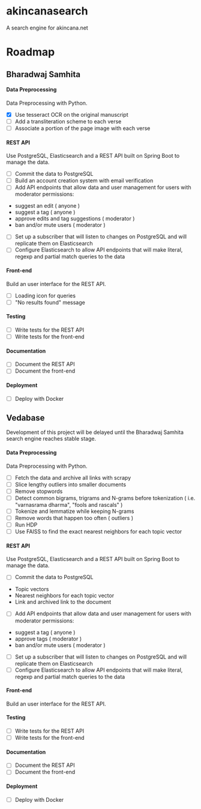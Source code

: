 # akincanasearch
A search engine for akincana.net

# Roadmap

## Bharadwaj Samhita

#### Data Preprocessing
Data Preprocessing with Python.   

- [x] Use tesseract OCR on the original manuscript
- [ ] Add a transliteration scheme to each verse
- [ ] Associate a portion of the page image with each verse

#### REST API
Use PostgreSQL, Elasticsearch and a REST API built on Spring Boot to manage the data.

- [ ] Commit the data to PostgreSQL
- [ ] Build an account creation system with email verification
- [ ] Add API endpoints that allow data and user management for users with moderator permissions:
* suggest an edit ( anyone )
* suggest a tag ( anyone )
* approve edits and tag suggestions ( moderator )
* ban and/or mute users ( moderator )
- [ ] Set up a subscriber that will listen to changes on PostgreSQL and will replicate them on Elasticsearch   
- [ ] Configure Elasticsearch to allow API endpoints that will make literal, regexp and partial match queries to the data  

#### Front-end
Build an user interface for the REST API.
- [ ] Loading icon for queries
- [ ] "No results found" message

#### Testing   
- [ ] Write tests for the REST API
- [ ] Write tests for the front-end

#### Documentation   
- [ ] Document the REST API
- [ ] Document the front-end

#### Deployment
- [ ] Deploy with Docker

## Vedabase
Development of this project will be delayed until the Bharadwaj Samhita search engine reaches stable stage.   

#### Data Preprocessing
Data Preprocessing with Python.   

- [ ] Fetch the data and archive all links with scrapy  
- [ ] Slice lengthy outliers into smaller documents  
- [ ] Remove stopwords
- [ ] Detect common bigrams, trigrams and N-grams before tokenization ( i.e. "varnasrama dharma", "fools and rascals" )   
- [ ] Tokenize and lemmatize while keeping N-grams   
- [ ] Remove words that happen too often ( outliers )
- [ ] Run HDP
- [ ] Use FAISS to find the exact nearest neighbors for each topic vector   

#### REST API   
Use PostgreSQL, Elasticsearch and a REST API built on Spring Boot to manage the data.

- [ ] Commit the data to PostgreSQL
* Topic vectors
* Nearest neighbors for each topic vector
* Link and archived link to the document
- [ ] Add API endpoints that allow data and user management for users with moderator permissions:
* suggest a tag ( anyone )
* approve tags ( moderator )
* ban and/or mute users ( moderator )
- [ ] Set up a subscriber that will listen to changes on PostgreSQL and will replicate them on Elasticsearch   
- [ ] Configure Elasticsearch to allow API endpoints that will make literal, regexp and partial match queries to the data  

#### Front-end
Build an user interface for the REST API.

#### Testing   
- [ ] Write tests for the REST API
- [ ] Write tests for the front-end

#### Documentation   
- [ ] Document the REST API
- [ ] Document the front-end

#### Deployment
- [ ] Deploy with Docker
